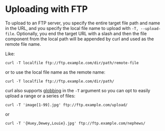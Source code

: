 # Uploading with FTP

To upload to an FTP server, you specify the entire target file path and name
in the URL, and you specify the local file name to upload with `-T,
--upload-file`. Optionally, you end the target URL with a slash and then the
file component from the local path will be appended by curl and used as the
remote file name.

Like:

    curl -T localfile ftp://ftp.example.com/dir/path/remote-file

or to use the local file name as the remote name:

    curl -T localfile ftp://ftp.example.com/dir/path/

curl also supports [globbing](../cmdline/globbing.md) in the `-T` argument so
you can opt to easily upload a range or a series of files:

    curl -T 'image[1-99].jpg' ftp://ftp.example.com/upload/

or

    curl -T '{Huey,Dewey,Louie}.jpg' ftp://ftp.example.com/nephews/
